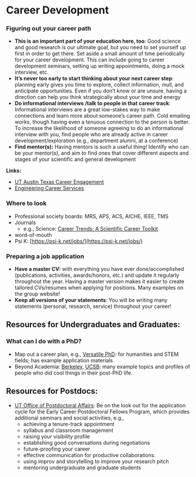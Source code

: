 # Career Development



### Figuring out your career path <a href="#careerexploration-figuringoutyourcareerpath" id="careerexploration-figuringoutyourcareerpath"></a>

* **This is an important part of your education here, too**: Good science and good research is our ultimate goal, but you need to set yourself up first in order to get there. Set aside a small amount of time periodically for your career development. This can include going to career development seminars, setting up writing appointments, doing a mock interview, etc.
* **It’s never too early to start thinking about your next career step**: planning early gives you time to explore, collect information, mull, and anticipate opportunities. Even if you don’t know or are unsure, having a direction can help you think strategically about your time and energy
* **Do informational interviews /talk to people in that career track**: Informational interviews are a great low-stakes way to make connections and learn more about someone’s career path. Cold emailing works, though having even a tenuous connection to the person is better. To increase the likelihood of someone agreeing to do an informational interview with you, find people who are already active in career development/exploration (e.g., department alumni, at a conference)
* **Find mentor(s):** Having mentors is such a useful thing! Identify who can be your mentor(s), and aim to find ones that cover different aspects and stages of your scientific and general development

**Links:**

* [UT Austin Texas Career Engagement](https://careerengagement.utexas.edu/about/campus-resources/)
* [Engineering Career Services](https://cockrell.utexas.edu/student-life/career-services)

### Where to look <a href="#careerexploration-wheretolook" id="careerexploration-wheretolook"></a>

* Professional society boards: MRS, APS, ACS, AICHE, IEEE, TMS
* Journals
  * e.g., Science: [Career Trends: A Scientific Career Toolkit](https://nam12.safelinks.protection.outlook.com/?url=https%3A%2F%2Fclick.aaas.sciencepubs.org%2F%3Fqs%3D06d180e6226ac6e4c940bd181f1ba89f1b904f729ed1ae0f70257a659e1d61a783d7c455f344a899992c3901f54192915f1eb73ffaee9864dceffc8899f12e52\&data=05%7C02%7C%7Ce9afbf95a2684005a06408dd4c40d918%7C31d7e2a5bdd8414e9e97bea998ebdfe1%7C0%7C0%7C638750563590090367%7CUnknown%7CTWFpbGZsb3d8eyJFbXB0eU1hcGkiOnRydWUsIlYiOiIwLjAuMDAwMCIsIlAiOiJXaW4zMiIsIkFOIjoiTWFpbCIsIldUIjoyfQ%3D%3D%7C0%7C%7C%7C\&sdata=xcdRfN2yb3S8eoj9uAuMuEUO8r2RBFot1fWnvUi8HhI%3D\&reserved=0)
* word-of-mouth
* Psi K: [https://psi-k.net/jobs/](https://psi-k.net/jobs/)

### Preparing a job application <a href="#careerexploration-preparingajobapplication" id="careerexploration-preparingajobapplication"></a>

* **Have a master CV:** with everything you have ever done/accomplished (publications, activities, awards/honors, etc.) and update it regularly throughout the year. Having a master version makes it easier to create tailored CVs/resumes when applying for positions. Many examples on the group website!
* **Keep all versions of your statements**: You will be writing many statements (personal, research, service) throughout your career!

## Resources for Undergraduates and Graduates:  <a href="#careerexploration-whatcanidowithaphd" id="careerexploration-whatcanidowithaphd"></a>

### What can I do with a PhD? <a href="#careerexploration-whatcanidowithaphd" id="careerexploration-whatcanidowithaphd"></a>

* Map out a career plan, e.g., [Versatile PhD](https://gradschool.utexas.edu/services-and-resources/career-resources/versatile-phd): for humanities and STEM fields; has example application materials
* Beyond Academia: [Berkeley](https://beyondacademia.berkeley.edu/), [UCSB](https://beyondacademia.ucsb.edu/): many example topics and profiles of people who did cool things in their post-PhD life.

## Resources for Postdocs: <a href="#careerexploration-preparingajobapplication" id="careerexploration-preparingajobapplication"></a>

* [UT Office of Postdoctoral Affairs](https://postdocs.utexas.edu/professional-development): Be on the look out for the application cycle for the Early Career Postdoctoral Fellows Program, which provides additional seminars and social activities, e.g.,
  * achieving a tenure-track appointment
  * syllabus and classroom management
  * raising your visibility profile
  * establishing good conversations during negotiations
  * future-proofing your career
  * effective communication for productive collaborations.
  * using improv and storytelling to improve your research pitch
  * mentoring undergraduate and graduate students
